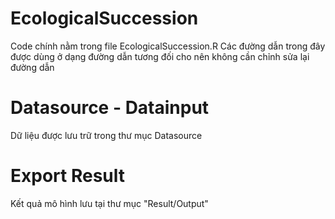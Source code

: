 # EcologicalSuccession
Code chính nằm trong file EcologicalSuccession.R 
Các đường dẫn trong đây được dùng ở dạng đường dẫn tương đối cho nên không cần chỉnh sửa lại đường dẫn 

# Datasource - Datainput 
Dữ liệu được lưu trữ trong thư mục Datasource 

# Export Result
Kết quả mô hình lưu tại thư mục "Result/Output" 
